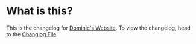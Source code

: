 # What is this?

This is the changelog for [Dominic's Website](https://bit.ly/dominicssite). To view the changelog, head to the [Changlog File](../blob/master/Changelog)
